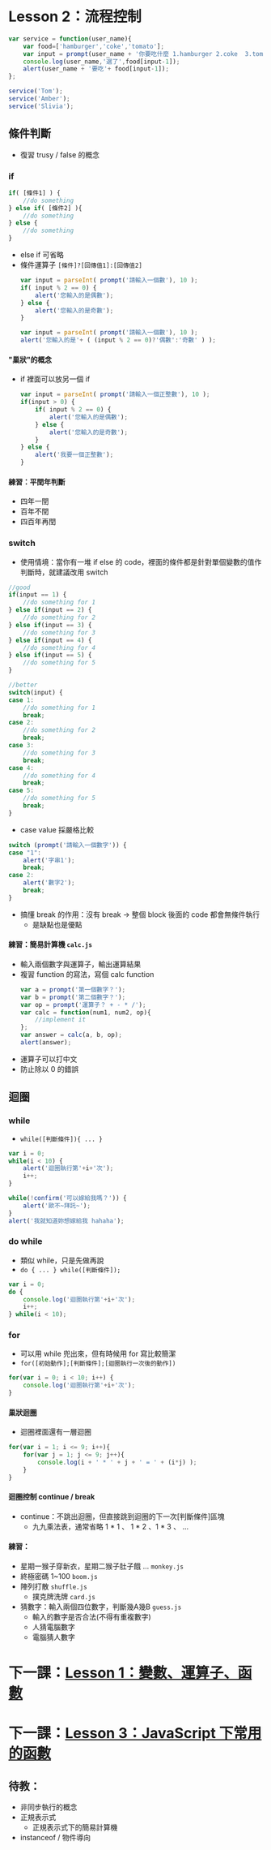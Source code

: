 # Lesson 2：流程控制

```javascript
var service = function(user_name){
    var food=['hamburger','coke','tomato'];
    var input = prompt(user_name + '你要吃什麼 1.hamburger 2.coke  3.tomato');
    console.log(user_name,'選了',food[input-1]);    
    alert(user_name + '要吃'+ food[input-1]);
};   

service('Tom');
service('Amber');
service('Slivia');
```
## 條件判斷
* 復習 trusy / false 的概念
### if
```javascript
if( [條件1] ) {
    //do something
} else if( [條件2] ){
    //do something
} else {
    //do something
}
```
* else if 可省略
* 條件運算子 `[條件]?[回傳值1]:[回傳值2]`
    ```javascript
    var input = parseInt( prompt('請輸入一個數'), 10 );
    if( input % 2 == 0) {
        alert('您輸入的是偶數');
    } else {
        alert('您輸入的是奇數');
    }
    ```
    ```javascript
    var input = parseInt( prompt('請輸入一個數'), 10 );
    alert('您輸入的是'+ ( (input % 2 == 0)?'偶數':'奇數' ) );
    ```
#### "巢狀"的概念
* if 裡面可以放另一個 if
    ```javascript
    var input = parseInt( prompt('請輸入一個正整數'), 10 );
    if(input > 0) {
        if( input % 2 == 0) {
            alert('您輸入的是偶數');
        } else {
            alert('您輸入的是奇數');
        }
    } else {
        alert('我要一個正整數');
    }
    ```
#### 練習：平閏年判斷
* 四年一閏
* 百年不閏
* 四百年再閏
### switch
* 使用情境：當你有一堆 if else 的 code，裡面的條件都是針對單個變數的值作判斷時，就建議改用 switch
```javascript
//good
if(input == 1) {
    //do something for 1
} else if(input == 2) {
    //do something for 2
} else if(input == 3) {
    //do something for 3
} else if(input == 4) {
    //do something for 4
} else if(input == 5) {
    //do something for 5
}

//better
switch(input) {
case 1:
    //do something for 1
    break;
case 2:
    //do something for 2
    break;
case 3:
    //do something for 3
    break;
case 4:
    //do something for 4
    break;
case 5:
    //do something for 5
    break;
}
```
* case value 採嚴格比較
```javascript
switch (prompt('請輸入一個數字')) {
case "1":
	alert('字串1');
	break;
case 2:
	alert('數字2');
	break;
}
```
* 搞懂 break 的作用：沒有 break → 整個 block 後面的 code 都會無條件執行
    * 是缺點也是優點
#### 練習：簡易計算機 `calc.js`
* 輸入兩個數字與運算子，輸出運算結果
* 複習 function 的寫法，寫個 calc function
    ```javascript
    var a = prompt('第一個數字？');
    var b = prompt('第二個數字？');
    var op = prompt('運算子？ + - * /');
    var calc = function(num1, num2, op){
        //implement it
    };
    var answer = calc(a, b, op);
    alert(answer);
    ```
* 運算子可以打中文
* 防止除以 0 的錯誤
## 迴圈
### while
* `while([判斷條件]){ ... }` 
```javascript
var i = 0;
while(i < 10) {
    alert('迴圈執行第'+i+'次');
    i++;
}
```
```javascript
while(!confirm('可以嫁給我嗎？')) {
    alert('歐不~拜託~');
}
alert('我就知道妳想嫁給我 hahaha');
```
### do while
* 類似 while，只是先做再說
* `do { ... } while([判斷條件]);`
```javascript
var i = 0;
do {
    console.log('迴圈執行第'+i+'次');
    i++;
} while(i < 10);
```
### for
* 可以用 while 兜出來，但有時候用 for 寫比較簡潔
* `for([初始動作];[判斷條件];[迴圈執行一次後的動作])`
```javascript
for(var i = 0; i < 10; i++) {
    console.log('迴圈執行第'+i+'次');
}
```
#### 巢狀迴圈
* 迴圈裡面還有一層迴圈
```javascript
for(var i = 1; i <= 9; i++){
    for(var j = 1; j <= 9; j++){
        console.log(i + ' * ' + j + ' = ' + (i*j) );
    }
}
```
#### 迴圈控制 continue / break
* continue：不跳出迴圈，但直接跳到迴圈的下一次[判斷條件]區塊
    * 九九乘法表，通常省略 1 * 1 、 1 * 2 、1 * 3 、 ...
#### 練習：
* 星期一猴子穿新衣，星期二猴子肚子餓 ... `monkey.js`
* 終極密碼 1~100 `boom.js`
* 陣列打散 `shuffle.js`
    * 撲克牌洗牌 `card.js`
* 猜數字：輸入兩個四位數字，判斷幾A幾B `guess.js`
    * 輸入的數字是否合法(不得有重複數字)
    * 人猜電腦數字
    * 電腦猜人數字

# 下一課：[Lesson 1：變數、運算子、函數](../lesson1/README.md)
# 下一課：[Lesson 3：JavaScript 下常用的函數](../lesson3/README.md)

## 待教：
* 非同步執行的概念
* 正規表示式
    * 正規表示式下的簡易計算機
* instanceof / 物件導向
